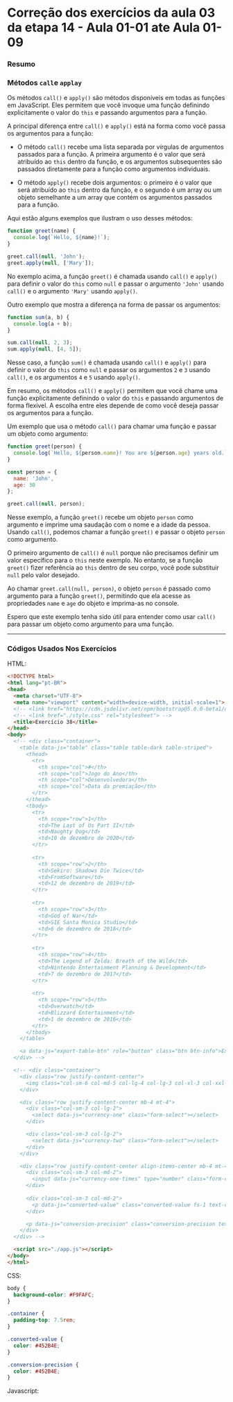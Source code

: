 <!--
Antes de publicar a issue, lembre-se de clicar na aba "Preview", para visualizar se a formatação está correta =)
-->

<!-- Escreva/insira as imagens após essa linha -->

# Correção dos exercícios da aula 03 da etapa 14 - Aula 01-01 ate Aula 01-09

### Resumo

### Métodos `call`e `applay`

Os métodos `call()` e `apply()` são métodos disponíveis em todas as funções em JavaScript. Eles permitem que você invoque uma função definindo explicitamente o valor do `this` e passando argumentos para a função.

A principal diferença entre `call()` e `apply()` está na forma como você passa os argumentos para a função:

- O método `call()` recebe uma lista separada por vírgulas de argumentos passados para a função. A primeira argumento é o valor que será atribuído ao `this` dentro da função, e os argumentos subsequentes são passados diretamente para a função como argumentos individuais.

- O método `apply()` recebe dois argumentos: o primeiro é o valor que será atribuído ao `this` dentro da função, e o segundo é um array ou um objeto semelhante a um array que contém os argumentos passados para a função.

Aqui estão alguns exemplos que ilustram o uso desses métodos:

```javascript
function greet(name) {
  console.log(`Hello, ${name}!`);
}

greet.call(null, 'John');
greet.apply(null, ['Mary']);
```

No exemplo acima, a função `greet()` é chamada usando `call()` e `apply()` para definir o valor do `this` como `null` e passar o argumento `'John'` usando `call()` e o argumento `'Mary'` usando `apply()`.

Outro exemplo que mostra a diferença na forma de passar os argumentos:

```javascript
function sum(a, b) {
  console.log(a + b);
}

sum.call(null, 2, 3);
sum.apply(null, [4, 5]);

```

Nesse caso, a função `sum()` é chamada usando `call()` e `apply()` para definir o valor do `this` como `null` e passar os argumentos `2` e `3` usando `call()`, e os argumentos `4` e `5` usando `apply()`.

Em resumo, os métodos `call()` e `apply()` permitem que você chame uma função explicitamente definindo o valor do `this` e passando argumentos de forma flexível. A escolha entre eles depende de como você deseja passar os argumentos para a função.

Um exemplo que usa o método `call()` para chamar uma função e passar um objeto como argumento:

```javascript
function greet(person) {
  console.log(`Hello, ${person.name}! You are ${person.age} years old.`);
}

const person = {
  name: 'John',
  age: 30
};

greet.call(null, person);
```

Nesse exemplo, a função `greet()` recebe um objeto `person` como argumento e imprime uma saudação com o nome e a idade da pessoa. Usando `call()`, podemos chamar a função `greet()` e passar o objeto `person` como argumento.

O primeiro argumento de `call()` é `null` porque não precisamos definir um valor específico para o `this` neste exemplo. No entanto, se a função `greet()` fizer referência ao `this` dentro de seu corpo, você pode substituir `null` pelo valor desejado.

Ao chamar `greet.call(null, person)`, o objeto `person` é passado como argumento para a função `greet()`, permitindo que ela acesse as propriedades `name` e `age` do objeto e imprima-as no console.

Espero que este exemplo tenha sido útil para entender como usar `call()` para passar um objeto como argumento para uma função.

****

### Códigos Usados Nos Exercícios

HTML:

```html
<!DOCTYPE html>
<html lang="pt-BR">
<head>
  <meta charset="UTF-8">
  <meta name="viewport" content="width=device-width, initial-scale=1">
  <!-- <link href="https://cdn.jsdelivr.net/npm/bootstrap@5.0.0-beta1/dist/css/bootstrap.min.css" rel="stylesheet" integrity="sha384-giJF6kkoqNQ00vy+HMDP7azOuL0xtbfIcaT9wjKHr8RbDVddVHyTfAAsrekwKmP1" crossorigin="anonymous"> -->
  <!-- <link href="./style.css" rel="stylesheet"> -->
  <title>Exercício 38</title>
</head>
<body>
  <!-- <div class="container">
    <table data-js="table" class="table table-dark table-striped">
      <thead>
        <tr>
          <th scope="col">#</th>
          <th scope="col">Jogo do Ano</th>
          <th scope="col">Desenvolvedora</th>
          <th scope="col">Data da premiação</th>
        </tr>
      </thead>
      <tbody>
        <tr>
          <th scope="row">1</th>
          <td>The Last of Us Part II</td>
          <td>Naughty Dog</td>
          <td>10 de dezembro de 2020</td>
        </tr>
        
        <tr>
          <th scope="row">2</th>
          <td>Sekiro: Shadows Die Twice</td>
          <td>FromSoftware</td>
          <td>12 de dezembro de 2019</td>
        </tr>
        
        <tr>
          <th scope="row">3</th>
          <td>God of War</td>
          <td>SIE Santa Monica Studio</td>
          <td>6 de dezembro de 2018</td>
        </tr>
        
        <tr>
          <th scope="row">4</th>
          <td>The Legend of Zelda: Breath of the Wild</td>
          <td>Nintendo Entertainment Planning & Development</td>
          <td>7 de dezembro de 2017</td>
        </tr>
        
        <tr>
          <th scope="row">5</th>
          <td>Overwatch</td>
          <td>Blizzard Entertainment</td>
          <td>1 de dezembro de 2016</td>
        </tr>
      </tbody>
    </table>

    <a data-js="export-table-btn" role="button" class="btn btn-info">Exportar para CSV</a>
  </div> -->

  <!-- <div class="container">
    <div class="row justify-content-center">
      <img class="col-sm-6 col-md-5 col-lg-4 col-lg-3 col-xl-3 col-xxl-3" src="./src/img/logo.svg" alt="Logo ">
    </div>

    <div class="row justify-content-center mb-4 mt-4">
      <div class="col-sm-3 col-lg-2">
        <select data-js="currency-one" class="form-select"></select>
      </div>

      <div class="col-sm-3 col-lg-2">
        <select data-js="currency-two" class="form-select"></select>
      </div>
    </div>

    <div class="row justify-content-center align-items-center mb-4 mt-4">
      <div class="col-sm-3 col-md-2">
        <input data-js="currency-one-times" type="number" class="form-control form-control-lg" value="1">
      </div>
      
      <div class="col-sm-3 col-md-2">
        <p data-js="converted-value" class="converted-value fs-1 text-center mb-0"></p>
      </div>

      <p data-js="conversion-precision" class="conversion-precision text-center m-4"></p>
    </div>
  </div> -->

  <script src="./app.js"></script>
</body>
</html>

```

CSS:

```css
body {
  background-color: #F9FAFC;
}

.container {
  padding-top: 7.5rem;
}

.converted-value {
  color: #452B4E;
}

.conversion-precision {
  color: #452B4E;
}
```

Javascript:

```javascript

```
